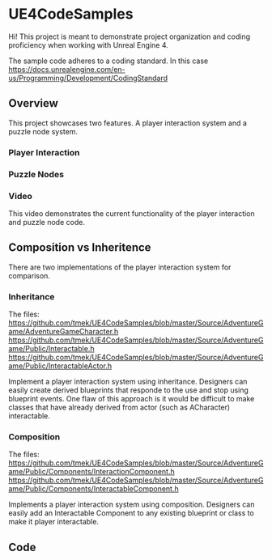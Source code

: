 # UE4CodeSamples

Hi! This project is meant to demonstrate project organization and coding proficiency when working with Unreal Engine 4.

The sample code adheres to a coding standard.  In this case https://docs.unrealengine.com/en-us/Programming/Development/CodingStandard

## Overview

This project showcases two features.  A player interaction system and a puzzle node system.

### Player Interaction

### Puzzle Nodes

### Video

This video demonstrates the current functionality of the player interaction and puzzle node code.

## Composition vs Inheritence

There are two implementations of the player interaction system for comparison.

### Inheritance 

The files:
https://github.com/tmek/UE4CodeSamples/blob/master/Source/AdventureGame/AdventureGameCharacter.h
https://github.com/tmek/UE4CodeSamples/blob/master/Source/AdventureGame/Public/Interactable.h
https://github.com/tmek/UE4CodeSamples/blob/master/Source/AdventureGame/Public/InteractableActor.h

Implement a player interaction system using inheritance.  Designers can easily create derived blueprints that responde to the use and stop using blueprint events.  One flaw of this approach is it would be difficult to make classes that have already derived from actor (such as ACharacter) interactable.

### Composition

The files:
https://github.com/tmek/UE4CodeSamples/blob/master/Source/AdventureGame/Public/Components/InteractionComponent.h
https://github.com/tmek/UE4CodeSamples/blob/master/Source/AdventureGame/Public/Components/InteractableComponent.h

Implements a player interaction system using composition.  Designers can easily  add an Interactable Component to any existing blueprint or class to make it player interactable.



## Code



